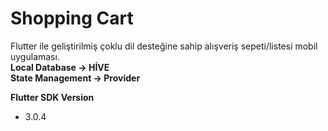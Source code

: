 # Shopping Cart

Flutter ile geliştirilmiş çoklu dil desteğine sahip alışveriş sepeti/listesi mobil uygulaması.<br/>
**Local Database -> HİVE**<br/>
**State Management -> Provider**

**Flutter SDK Version**
- 3.0.4


